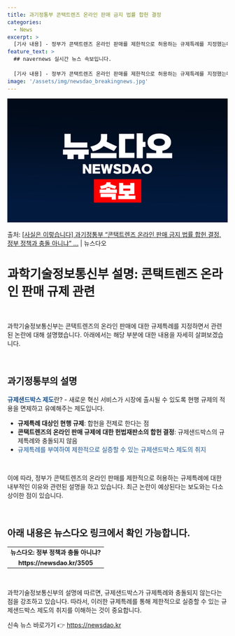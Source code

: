 ```yaml
---
title: 과기정통부 콘택트렌즈 온라인 판매 금지 법률 합헌 결정
categories:
  - News
excerpt: >
  [기사 내용] - 정부가 콘택트렌즈 온라인 판매를 제한적으로 허용하는 규제특례를 지정했는데, 헌재는 정반대 …
feature_text: >
  ## navernews 실시간 뉴스 속보입니다.

  [기사 내용] - 정부가 콘택트렌즈 온라인 판매를 제한적으로 허용하는 규제특례를 지정했는데, 헌재는 정반대 …
image: '/assets/img/newsdao_breakingnews.jpg'
---
```


![뉴스다오 속보](/assets/img/newsdao_breakingnews.jpg)

<p>출처: <a href="https://newsdao.kr/3505" rel="dofollow">[사실은 이렇습니다] 과기정통부 “콘택트렌즈 온라인 판매 금지 법률 합헌 결정, 정부 정책과 충돌 아니냐” …</a> | 뉴스다오</p>

<h1>과학기술정보통신부 설명: 콘택트렌즈 온라인 판매 규제 관련</h1>
<p data-ke-size="size16">&nbsp;</p>
과학기술정보통신부는 콘택트렌즈의 온라인 판매에 대한 규제특례를 지정하면서 관련된 논란에 대해 설명했습니다. 아래에서는 해당 부분에 대한 내용을 자세히 살펴보겠습니다.
<p data-ke-size="size16">&nbsp;</p>
<h2>과기정통부의 설명</h2>
<p><span style="color: #1a5490;"><b>규제샌드박스 제도</b></span>란? - 새로운 혁신 서비스가 시장에 출시될 수 있도록 현행 규제의 적용을 면제하고 유예해주는 제도입니다.</p>
<ul>
	<li><b>규제특례 대상인 현행 규제</b>: 합헌을 전제로 한다는 점</li>
	<li><b>콘택트렌즈의 온라인 판매 규제에 대한 헌법재판소의 합헌 결정</b>: 규제샌드박스의 규제특례와 충돌되지 않음</li>
	<li><span style="color: #1a5490;">규제특례를 부여하여 제한적으로 실증할 수 있는 규제샌드박스 제도의 취지</span></li>
</ul>
<p data-ke-size="size16">&nbsp;</p>
이에 따라, 정부가 콘택트렌즈의 온라인 판매를 제한적으로 허용하는 규제특례에 대한 내부적인 이유와 관련된 설명을 하고 있습니다. 최근 논란이 예상된다는 보도와는 다소 상이한 점이 있습니다.
<p data-ke-size="size16">&nbsp;</p>
<h2>아래 내용은 뉴스다오 링크에서 확인 가능합니다.</h2>
<table>
	<tr>
		<td style="text-align: center; height: 17px;"><b>뉴스다오: 정부 정책과 충돌 아니냐?</b></td>
	</tr>
	<tr>
		<td style="text-align: center; height: 17px;"><b>https://newsdao.kr/3505</b></td>
	</tr>
</table>
<p data-ke-size="size16">&nbsp;</p>
과학기술정보통신부의 설명에 따르면, 규제샌드박스가 규제특례와 충돌되지 않는다는 점을 강조하고 있습니다. 따라서, 이러한 규제특례를 통해 제한적으로 실증할 수 있는 규제샌드박스 제도의 취지를 이해하는 것이 중요합니다. 

신속 뉴스 바로가기 👉 <a href="https://newsdao.kr" rel="dofollow">https://newsdao.kr</a>


